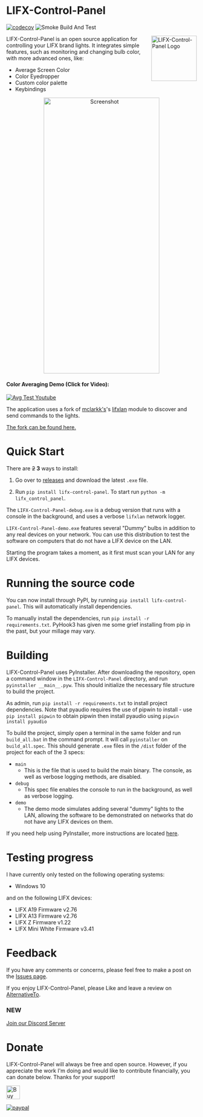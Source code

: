 # LIFX-Control-Panel

[![codecov](https://codecov.io/gh/samclane/LIFX-Control-Panel/branch/master/graph/badge.svg?token=GLAxucmOo6)](https://codecov.io/gh/samclane/LIFX-Control-Panel)
![Smoke Build And Test](https://github.com/samclane/LIFX-Control-Panel/actions/workflows/main.yml/badge.svg?event=push&branch=master)

<img align="right" width="120" height="120" title="LIFX-Control-Panel Logo" src="./res/lifx-animated-logo.gif">
     
LIFX-Control-Panel is an open source application for controlling your LIFX brand lights. It integrates simple features, 
such as monitoring and changing bulb color, with more advanced ones, like:
 
 * Average Screen Color
 * Color Eyedropper
 * Custom color palette
 * Keybindings

<p align="center">
  <img src="./res/screenshot.png" alt="Screenshot" width="306" height=731>
</p>

#### Color Averaging Demo (Click for Video):

[![Avg Test Youtube](https://img.youtube.com/vi/C-jZISM9MC0/0.jpg)](https://youtu.be/C-jZISM9MC0)

The application uses a fork of [mclarkk's](https://github.com/mclarkk)'s [lifxlan](https://github.com/mclarkk/lifxlan) module to
discover and send commands to the lights.

[The fork can be found here.](https://github.com/samclane/lifxlan)

# Quick Start

There are ~~2~~ **3** ways to install:

1. Go over to [releases](https://github.com/samclane/LIFX-Control-Panel/releases) and download the latest `.exe` file.

2. Run `pip install lifx-control-panel`. To start run `python -m lifx_control_panel`.

The `LIFX-Control-Panel-debug.exe` is a debug version that runs with a console in the background, and uses a verbose
`lifxlan` network logger.

`LIFX-Control-Panel-demo.exe` features several "Dummy" bulbs in addition to any real devices on your network. You can use
this distribution to test the software on computers that do not have a LIFX device on the LAN.

Starting the program takes a moment, as it first must scan your LAN for any LIFX devices.

# Running the source code

You can now install through PyPI, by running `pip install lifx-control-panel`. This will automatically install dependencies.

To manually install the dependencies, run `pip install -r requirements.txt`. PyHook3 has given me some grief installing from pip
in the past, but your millage may vary.

# Building

LIFX-Control-Panel uses PyInstaller. After downloading the repository, open a command window in the `LIFX-Control-Panel`
directory, and run `pyinstaller __main__.pyw`. This should initialize the necessary file structure to build the project.

As admin, run `pip install -r requirements.txt` to install project dependencies. Note that pyaudio requires the use of pipwin to install - use `pip install pipwin` to obtain pipwin then install pyaudio using `pipwin install pyaudio`

To build the project, simply open a terminal in the same folder and run `build_all.bat` in the command prompt. It will
call `pyinstaller` on `build_all.spec`. This should generate `.exe` files in the `/dist`
folder of the project for each of the 3 specs:

- `main`
  - This is the file that is used to build the main binary. The console, as well as verbose logging methods, are disabled.
- `debug`
  - This spec file enables the console to run in the background, as well as verbose logging.
- `demo`
  - The demo mode simulates adding several "dummy" lights to the LAN, allowing the software to be demonstrated on networks
    that do not have any LIFX devices on them.

If you need help using PyInstaller, more instructions are located [here](https://pythonhosted.org/PyInstaller/usage.html).

# Testing progress

I have currently only tested on the following operating systems:

- Windows 10

and on the following LIFX devices:

- LIFX A19 Firmware v2.76
- LIFX A13 Firmware v2.76
- LIFX Z Firmware v1.22
- LIFX Mini White Firmware v3.41

# Feedback

If you have any comments or concerns, please feel free to make a post on the [Issues page](https://github.com/samclane/LIFX-Control-Panel/issues).

If you enjoy LIFX-Control-Panel, please Like and leave a review on [AlternativeTo](https://alternativeto.net/software/lifx-control-panel/).

### NEW

[Join our Discord Server](https://discord.gg/3pG9jaDG)

# Donate

LIFX-Control-Panel will always be free and open source. However, if you appreciate the work I'm doing and would like to
contribute financially, you can donate below. Thanks for your support!

<a href='https://ko-fi.com/J3J8LZKP' target='_blank'><img height='36' style='border:0px;height:36px;' src='https://az743702.vo.msecnd.net/cdn/kofi3.png?v=0' border='0' alt='Buy Me a Coffee at ko-fi.com' /></a>

[![paypal](https://www.paypalobjects.com/en_US/i/btn/btn_donateCC_LG.gif)](https://www.paypal.me/sawyermclane)
